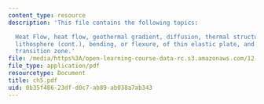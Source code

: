 ```yaml
---
content_type: resource
description: 'This file contains the following topics:

  Heat Flow, heat flow, geothermal gradient, diffusion, thermal structure of the oceanic
  lithosphere (cont.), bending, or flexure, of thin elastic plate, and the upper mantle
  transition zone.'
file: /media/https%3A/open-learning-course-data-rc.s3.amazonaws.com/12-201-essentials-of-geophysics-fall-2004/0b35f48623dfd0c7ab89ab038a7ab343_ch5.pdf
file_type: application/pdf
resourcetype: Document
title: ch5.pdf
uid: 0b35f486-23df-d0c7-ab89-ab038a7ab343
---
```

